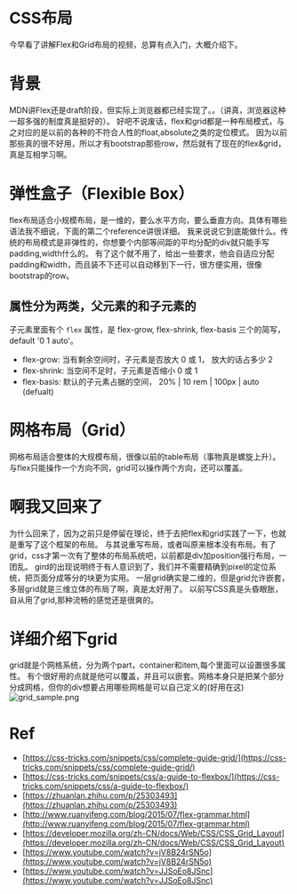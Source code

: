 # CSS布局
今早看了讲解Flex和Grid布局的视频，总算有点入门，大概介绍下。

# 背景
MDN讲Flex还是draft阶段，但实际上浏览器都已经实现了。。（讲真，浏览器这种一超多强的制度真是挺好的）。
好吧不说废话，flex和grid都是一种布局模式，与之对应的是以前的各种的不符合人性的float,absolute之类的定位模式。
因为以前那些真的很不好用，所以才有bootstrap那些row，然后就有了现在的flex&grid，真是互相学习啊。

# 弹性盒子（Flexible Box）
flex布局适合小规模布局，是一维的，要么水平方向，要么垂直方向。具体有哪些语法我不细说，下面的第二个reference讲很详细。
我来说说它到底能做什么。传统的布局模式是非弹性的，你想要个内部等间距的平均分配的div就只能手写padding,width什么的。
有了这个就不用了，给出一些要求，他会自适应分配padding和width，而且装不下还可以自动移到下一行，很方便实用，很像bootstrap的row。

## 属性分为两类，父元素的和子元素的
子元素里面有个 `flex` 属性，是 flex-grow, flex-shrink, flex-basis 三个的简写，default '0 1 auto'。
- flex-grow: 当有剩余空间时，子元素是否放大 0 或 1， 放大的话占多少 2
- flex-shrink: 当空间不足时，子元素是否缩小 0 或 1
- flex-basis: 默认的子元素占据的空间， 20% | 10 rem | 100px | auto (defualt)

# 网格布局（Grid）
网格布局适合整体的大规模布局，很像以前的table布局（事物真是螺旋上升）。
与flex只能操作一个方向不同，grid可以操作两个方向，还可以覆盖。

# 啊我又回来了
为什么回来了，因为之前只是停留在理论，终于去把flex和grid实践了一下，也就是重写了这个框架的布局。
与其说重写布局，或者叫原来根本没有布局。有了grid，css才第一次有了整体的布局系统吧，以前都是div加position强行布局，一团乱。
gird的出现说明终于有人意识到了，我们并不需要精确到pixel的定位系统，把页面分成等分的块更为实用。
一层grid确实是二维的，但是grid允许嵌套，多层grid就是三维立体的布局了啊，真是太好用了。
以前写CSS真是头昏眼胀，自从用了grid,那种流畅的感觉还是很爽的。

# 详细介绍下grid
grid就是个网格系统，分为两个part，container和item,每个里面可以设置很多属性。
有个很好用的点就是他可以覆盖，并且可以嵌套。网格本身只是把某个部分分成网格，但你的div想要占用哪些网格是可以自己定义的(好用在这)
![grid_sample.png](grid_sample.png)

# Ref
- [https://css-tricks.com/snippets/css/complete-guide-grid/](https://css-tricks.com/snippets/css/complete-guide-grid/)
- [https://css-tricks.com/snippets/css/a-guide-to-flexbox/](https://css-tricks.com/snippets/css/a-guide-to-flexbox/)
- [https://zhuanlan.zhihu.com/p/25303493](https://zhuanlan.zhihu.com/p/25303493)
- [http://www.ruanyifeng.com/blog/2015/07/flex-grammar.html](http://www.ruanyifeng.com/blog/2015/07/flex-grammar.html)
- [https://developer.mozilla.org/zh-CN/docs/Web/CSS/CSS_Grid_Layout](https://developer.mozilla.org/zh-CN/docs/Web/CSS/CSS_Grid_Layout)
- [https://www.youtube.com/watch?v=jV8B24rSN5o](https://www.youtube.com/watch?v=jV8B24rSN5o)
- [https://www.youtube.com/watch?v=JJSoEo8JSnc](https://www.youtube.com/watch?v=JJSoEo8JSnc)